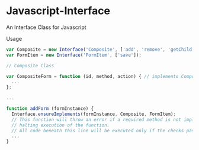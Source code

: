 Javascript-Interface
====================

An Interface Class for Javascript

Usage

```javascript
var Composite = new Interface('Composite', ['add', 'remove', 'getChild']);
var FormItem = new Interface('FormItem', ['save']);

// Composite Class

var CompositeForm = function (id, method, action) { // implements Composite, FormItem
  ...
};

...

function addForm (formInstance) {
  Interface.ensureImplements(formInstance, Composite, FormItem);
  // This function will throw an error if a required method is not implemented,
  // halting execution of the function.
  // All code beneath this line will be executed only if the checks pass.
  ...
}
```
